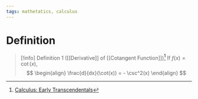 ```yaml
---
tags: mathetatics, calculus
---
```


# Definition

> [!info] Definition 1 ([[Derivative]] of [[Cotangent Function]])[^1]
> If $f(x) = \cot(x)$,
> $$
> \begin{align}
> \frac{d}{dx}(\cot(x)) = - \csc^2(x)
> \end{align}
> $$

[^1]: [Calculus: Early Transcendentals](zotero://open-pdf/library/items/EEFDQ9Y5?page=225)